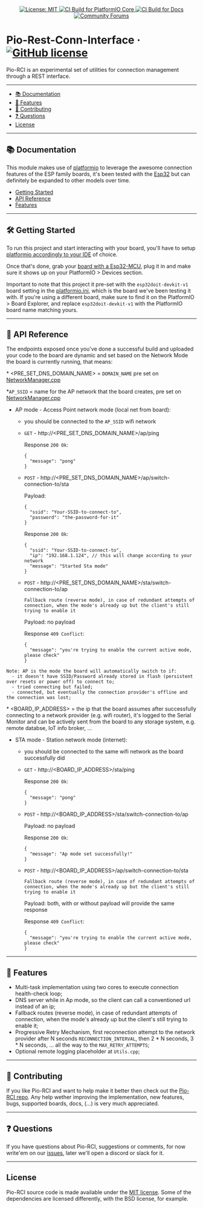 <p align="center">
  <a aria-label="Pio-RCI is free to use" href="https://github.com/alanbueno/pio-rest-conn-interface/blob/master/LICENSE" target="_blank">
    <img alt="License: MIT" src="https://img.shields.io/badge/License-MIT-success.svg?style=flat-square&color=33CC12" target="_blank" />
  </a>

  <a aria-label="CI Build for PlatformIO Core" href="https://docs.platformio.org/page/core/index.html" target="_blank">
    <img alt="CI Build for PlatformIO Core" src="https://github.com/platformio/platformio-core/workflows/Core/badge.svg" target="_blank" />
  </a>
  <a aria-label="CI Build for Docs" href="https://docs.platformio.org?utm_source=github&utm_medium=core" target="_blank">
    <img alt="CI Build for Docs" src="https://github.com/platformio/platformio-core/workflows/Docs/badge.svg" target="_blank" />
  </a>
  <a aria-label="Community Forums" href="https://community.platformio.org?utm_source=github&utm_medium=core" target="_blank">
    <img alt="Community Forums" src="https://img.shields.io/badge/PlatformIO-Community-orange.svg"/>
  </a>
</p>

# Pio-Rest-Conn-Interface &middot; [![GitHub license](https://img.shields.io/badge/license-MIT-blue.svg)](https://github.com/alanbueno/pio-rest-conn-interface/blob/master/LICENSE)

Pio-RCI is an experimental set of utilities for connection management through a REST interface.

---

- [📚 Documentation](#-documentation)
- [🏅 Features](#-features)
- [👏 Contributing](#-contributing)
- [❓ Questions](#-Questions)
- [License](#license)

---

## 📚 Documentation

<p>This module makes use of <a aria-label="platformio" href="https://platformio.org/">platformio</a> to leverage the awesome connection features of the ESP family boards, it's been tested with the <a aria-label="esp32" href="https://www.espressif.com/en/products/socs/esp32">Esp32</a> but can definitely be expanded to other models over time.</p>

- [Getting Started](https://docs.expo.io/)
- [API Reference](https://docs.expo.io/versions/latest/sdk/overview/)
- [Features](#-features)

---

## ️🛠 Getting Started

<p>To run this project and start interacting with your board, you'll have to setup <a aria-label="platformio" href="https://platformio.org/install/integration">platformio accordingly to your IDE</a> of choice.

Once that's done, grab your <a aria-label="esp32" href="https://www.espressif.com/en/products/socs/esp32">board with a Esp32-MCU</a>, plug it in and make sure it shows up on your PlatformIO > Devices section.

Important to note that this project it pre-set with the `esp32doit-devkit-v1` board setting in the [platformio.ini](platformio.ini), which is the board we've been testing it with. If you're using a different board, make sure to find it on the PlatformIO > Board Explorer, and replace `esp32doit-devkit-v1` with the PlatformIO board name matching yours.

</p>

---

## ️🚀 API Reference

The endpoints exposed once you've done a successful build and uploaded your code to the board are dynamic and set based on the Network Mode the board is currently running, that means:

\* <PRE_SET_DNS_DOMAIN_NAME> = `DOMAIN_NAME` pre set on [NetworkManager.cpp](src/LocalWebServer/NetworkManager.cpp)

\*`AP_SSID` = name for the AP network that the board creates, pre set on [NetworkManager.cpp](src/LocalWebServer/NetworkManager.cpp)

- AP mode - Access Point network mode (local net from board):

  - you should be connected to the `AP_SSID` wifi network

  - `GET` - http://<PRE_SET_DNS_DOMAIN_NAME>/ap/ping

    Response `200 Ok`:

    ```
    {
      "message": "pong"
    }
    ```

  - `POST` - http://<PRE_SET_DNS_DOMAIN_NAME>/ap/switch-connection-to/sta

    Payload:

    ```
    {
      "ssid": "Your-SSID-to-connect-to",
      "password": "the-password-for-it"
    }
    ```

    Response `200 Ok`:

    ```
    {
      "ssid": "Your-SSID-to-connect-to",
      "ip": "192.168.1.124", // this will change according to your network
      "message": "Started Sta mode"
    }
    ```

  - `POST` - http://<PRE_SET_DNS_DOMAIN_NAME>/sta/switch-connection-to/ap

    `Fallback route (reverse mode), in case of redundant attempts of connection, when the mode's already up but the client's still trying to enable it`

    Payload: no payload

    Response `409 Conflict`:

    ```
    {
      "message": "you're trying to enable the current active mode, please check"
    }
    ```

```
Note: AP is the mode the board will automatically switch to if:
  - it doesn't have SSID/Password already stored in flash (persistent over resets or power off) to connect to;
  - tried connecting but failed;
  - connected, but eventually the connection provider's offline and the connection was lost;
```

\* <BOARD_IP_ADDRESS> = the ip that the board assumes after successfully connecting to a network provider (e.g. wifi router), it's logged to the Serial Monitor and can be actively sent from the board to any storage system, e.g. remote databse, IoT info broker, ...

- STA mode - Station network mode (internet):

  - you should be connected to the same wifi network as the board successfully did

  - `GET` - http://<BOARD_IP_ADDRESS>/sta/ping

    Response `200 Ok`:

    ```
    {
      "message": "pong"
    }
    ```

  - `POST` - http://<BOARD_IP_ADDRESS>/sta/switch-connection-to/ap

    Payload: no payload

    Response `200 Ok`:

    ```
    {
      "message": "Ap mode set successfully!"
    }
    ```

  - `POST` - http://<BOARD_IP_ADDRESS>/ap/switch-connection-to/sta

    `Fallback route (reverse mode), in case of redundant attempts of connection, when the mode's already up but the client's still trying to enable it`

    Payload: both, with or without payload will provide the same response

    Response `409 Conflict`:

    ```
    {
      "message": "you're trying to enable the current active mode, please check"
    }
    ```

---

## 🏅 Features

- Multi-task implementation using two cores to execute connection health-check loop;
- DNS server while in Ap mode, so the client can call a conventioned url instead of an ip;
- Fallback routes (reverse mode), in case of redundant attempts of connection, when the mode's already up but the client's still trying to enable it;
- Progressive Retry Mechanism, first reconnection attempt to the network provider after N seconds `RECONNECTION_INTERVAL`, then 2 \* N seconds, 3 \* N seconds, ... all the way to the `MAX_RETRY_ATTEMPTS`;
- Optional remote logging placeholder at `Utils.cpp`;

---

## 👏 Contributing

If you like Pio-RCI and want to help make it better then check out the [Pio-RCI repo](https://github.com/alanbueno/pio-rest-conn-interface). Any help wether improving the implementation, new features, bugs, supported boards, docs, (...) is very much appreciated.

---

## ❓ Questions

If you have questions about Pio-RCI, suggestions or comments, for now write'em on our [issues](https://github.com/alanbueno/pio-rest-conn-interface/issues), later we'll open a discord or slack for it.

---

## License

Pio-RCI source code is made available under the [MIT license](LICENSE). Some of the dependencies are licensed differently, with the BSD license, for example.
